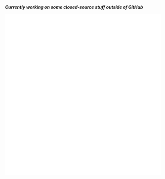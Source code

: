 ***Currently working on some closed-source stuff outside of GitHub***

![Metrics](/github-metrics.svg)
